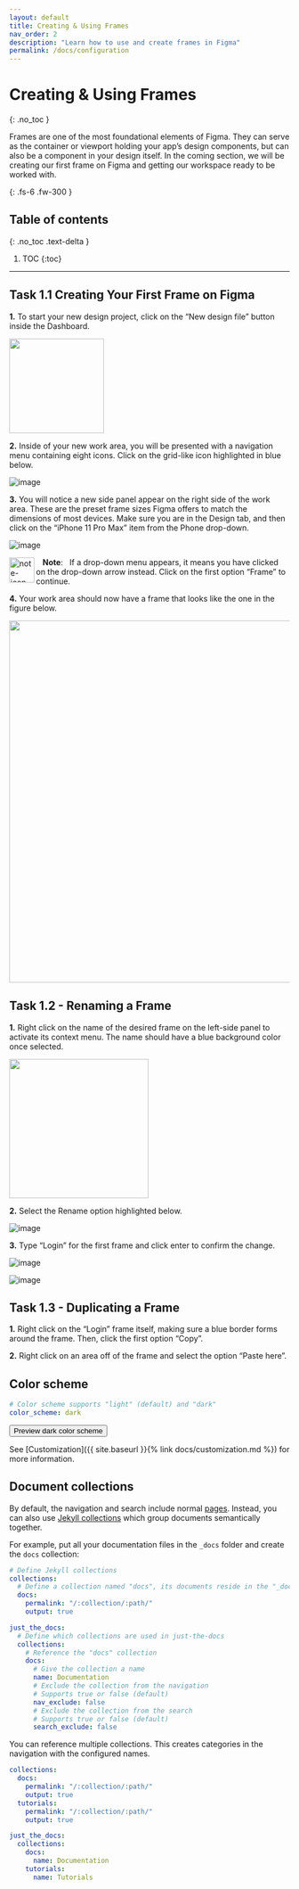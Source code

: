 ```yaml
---
layout: default
title: Creating & Using Frames
nav_order: 2
description: "Learn how to use and create frames in Figma"
permalink: /docs/configuration
---
```


# Creating & Using Frames
{: .no_toc }

Frames are one of the most foundational elements of Figma. They can serve as the container or viewport holding your app’s design components, but can also be a component in your design itself. In the coming section, we will be creating our first frame on Figma and getting our workspace ready to be worked with.

{: .fs-6 .fw-300 }

## Table of contents
{: .no_toc .text-delta }

1. TOC
{:toc}

---

## Task 1.1 Creating Your First Frame on Figma
**1.** To start your new design project, click on the “New design file” button inside the Dashboard. 

<img src="https://github.com/CalliStef/Callista-Lucia/blob/gh-pages/assets/images/task1img1.png?raw=true" height="170" width=auto />

**2.** Inside of your new work area, you will be presented with a navigation menu containing eight icons. Click on the grid-like icon highlighted in blue below. 

![image](https://github.com/CalliStef/Callista-Lucia/blob/gh-pages/assets/images/task1img2.png?raw=true)

**3.** You will notice a new side panel appear on the right side of the work area. These are the preset frame sizes Figma offers to match the dimensions of most devices. Make sure you are in the Design tab, and then click on the “iPhone 11 Pro Max” item from the Phone drop-down.

![image](https://github.com/CalliStef/Callista-Lucia/blob/gh-pages/assets/images/task1_img3.png?raw=true)

<img align="left" width="45" height="45" src="https://cdn-icons-png.flaticon.com/128/3209/3209265.png" alt="note-icon-png">&nbsp;&nbsp; **Note**:
&nbsp;&nbsp;If a drop-down menu appears, it means you have clicked on the drop-down arrow instead. Click on the first option “Frame” to continue.

**4.** Your work area should now have a frame that looks like the one in the figure below.

<img src="https://github.com/CalliStef/Callista-Lucia/blob/gh-pages/assets/images/task1img4.png?raw=true" height="650" />

## Task 1.2 - Renaming a Frame

**1.** Right click on the name of the desired frame on the left-side panel to activate its context menu. The name should have a blue background color once selected.

<img src="https://github.com/CalliStef/Callista-Lucia/blob/gh-pages/assets/images/task1_2_img1.png?raw=true" height="250" />

**2.** Select the Rename option highlighted below. 

![image](https://github.com/CalliStef/Callista-Lucia/blob/gh-pages/assets/images/task1_2_img2.png?raw=true)

**3.** Type “Login” for the first frame and click enter to confirm the change.

![image](https://github.com/CalliStef/Callista-Lucia/blob/gh-pages/assets/images/task1_2_img3.png?raw=true)

![image](https://github.com/CalliStef/Callista-Lucia/blob/gh-pages/assets/images/task1_2_img3_2.png?raw=true)

## Task 1.3 - Duplicating a Frame

**1.** Right click on the “Login” frame itself, making sure a blue border forms around the frame. Then, click the first option “Copy”.

**2.** Right click on an area off of the frame and select the option “Paste here”.

## Color scheme

```yaml
# Color scheme supports "light" (default) and "dark"
color_scheme: dark
```
<button class="btn js-toggle-dark-mode">Preview dark color scheme</button>

<script>
const toggleDarkMode = document.querySelector('.js-toggle-dark-mode');

jtd.addEvent(toggleDarkMode, 'click', function(){
  if (jtd.getTheme() === 'dark') {
    jtd.setTheme('light');
    toggleDarkMode.textContent = 'Preview dark color scheme';
  } else {
    jtd.setTheme('dark');
    toggleDarkMode.textContent = 'Return to the light side';
  }
});
</script>

See [Customization]({{ site.baseurl }}{% link docs/customization.md %}) for more information.

## Document collections

By default, the navigation and search include normal [pages](https://jekyllrb.com/docs/pages/).
Instead, you can also use [Jekyll collections](https://jekyllrb.com/docs/collections/) which group documents semantically together.

For example, put all your documentation files in the `_docs` folder and create the `docs` collection:
```yaml
# Define Jekyll collections
collections:
  # Define a collection named "docs", its documents reside in the "_docs" directory
  docs:
    permalink: "/:collection/:path/"
    output: true

just_the_docs:
  # Define which collections are used in just-the-docs
  collections:
    # Reference the "docs" collection
    docs:
      # Give the collection a name
      name: Documentation
      # Exclude the collection from the navigation
      # Supports true or false (default)
      nav_exclude: false
      # Exclude the collection from the search
      # Supports true or false (default)
      search_exclude: false
```

You can reference multiple collections.
This creates categories in the navigation with the configured names.
```yaml
collections:
  docs:
    permalink: "/:collection/:path/"
    output: true
  tutorials:
    permalink: "/:collection/:path/"
    output: true

just_the_docs:
  collections:
    docs:
      name: Documentation
    tutorials:
      name: Tutorials
```

